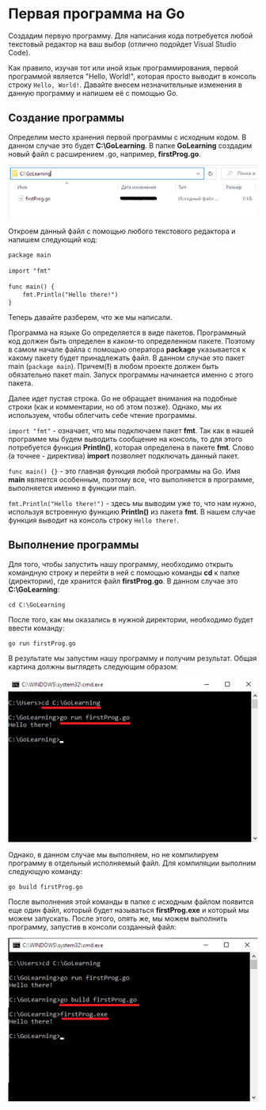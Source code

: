 # Первая программа на Go

Создадим первую программу. Для написания кода потребуется любой текстовый редактор на ваш выбор (отлично подойдет Visual Studio Code).

Как правило, изучая тот или иной язык программирования, первой программой является "Hello, World!", которая просто выводит в консоль строку `Hello, World!`. Давайте внесем незначительные изменения в данную программу и напишем её с помощью Go.

## Создание программы

Определим место хранения первой программы с исходным кодом. В данном случае это будет **C:\GoLearning**. В папке **GoLearning** создадим новый файл с расширением .go, например, **firstProg.go**.

![](src/Chap1Part1.png)

Откроем данный файл с помощью любого текстового редактора и напишем следующий код:

```
package main

import "fmt"

func main() {
    fmt.Println("Hello there!")
}
```

Теперь давайте разберем, что же мы написали.

Программа на языке Go определяется в виде пакетов. Программный код должен быть определен в каком-то определенном пакете. Поэтому в самом начале файла с помощью оператора **package** указывается к какому пакету будет принадлежать файл. В данном случае это пакет main (`package main`). Причем(**!**) в любом проекте должен быть обязательно пакет main. Запуск программы начинается именно с этого пакета.

Далее идет пустая строка. Go не обращает внимания на подобные строки (как и комментарии, но об этом позже). Однако, мы их используем, чтобы облегчить себе чтение программы.

`import "fmt"` - означает, что мы подключаем пакет **fmt**. Так как в нашей программе мы будем выводить сообщение на консоль, то для этого потребуется функция **Println()**, которая определена в пакете **fmt**. Слово (а точнее - директива) **import** позволяет подключать данный пакет.

`func main() {}` - это главная функция любой программы на Go. Имя **main** является особенным, поэтому все, что выполняется в программе, выполняется именно в функции main.

`fmt.Println("Hello there!")` - здесь мы выводим уже то, что нам нужно, используя встроенную функцию **Println()** из пакета **fmt**. В нашем случае функция выводит на консоль строку `Hello there!`.

## Выполнение программы

Для того, чтобы запустить нашу программу, необходимо открыть командную строку и перейти в ней с помощью команды **cd** к папке (директории), где хранится файл **firstProg.go**. В данном случае это **C:\GoLearning**:

```
cd C:\GoLearning
```

После того, как мы оказались в нужной директории, необходимо будет ввести команду:

```
go run firstProg.go
```

В результате мы запустим нашу программу и получим результат. Общая картина должны выглядеть следующим образом:

![](src/Chap1Part2.png)

Однако, в данном случае мы выполняем, но не компилируем программу в отдельный исполняемый файл. Для компиляции выполним следующую команду:

```
go build firstProg.go
```

После выполнения этой команды в папке с исходным файлом появится еще один файл, который будет называться **firstProg.exe** и который мы можем запускать. После этого, опять же, мы можем выполнить программу, запустив в консоли созданный файл:

![](src/Chap1Part3.png)
